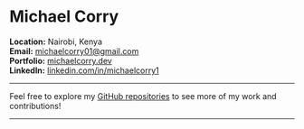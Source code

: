 # Michael Corry

**Location:** Nairobi, Kenya  
**Email:** [michaelcorry01@gmail.com](mailto:michaelcorry01@gmail.com)<br>
**Portfolio:** [michaelcorry.dev](https://michaelcorry.dev)<br>
**LinkedIn:** [linkedin.com/in/michaelcorry1](https://www.linkedin.com/in/michaelcorry1/)

---

Feel free to explore my [GitHub repositories](https://github.com/corryjnr?tab=repositories) to see more of my work and contributions!

---
